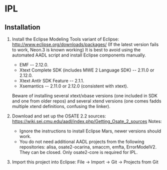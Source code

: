 # IPL

## Installation

1) Install the Eclipse Modeling Tools variant of Eclipse: http://www.eclipse.org/downloads/packages/
    (If the latest version fails to work, Neon.3 is known working)
    It is best to avoid using the automated AADL script and install Eclipse components manually. 
    * EMF -- 2.12.0.
    * Xtext Complete SDK (includes MWE 2 Language SDK) -- 2.11.0 or 2.12.0. 
    * Xtext Antlr SDK Feature -- 2.1.1. 
    * Xsemantics -- 2.11.0 or 2.12.0 (consistent with xtext).
    
    Beware of installing several xtext/xbase versions (one included in SDK and one from older repos) and several xtend versions (one comes fadds multiple xtend definitions, confusing the linker). 
    
2) Download and set up the OSATE 2.2 sources: https://wiki.sei.cmu.edu/aadl/index.php/Getting_Osate_2_sources
    Notes: 
    * Ignore the instructions to install Eclipse Mars, newer versions should work.
    * You do not need additional AADL projects from the following repositories: alisa, osate2-ocarina, smaccm, emfta, ErrorModelV2. They can be closed. Only osate2-core is required for IPL. 
    
3) Import this project into Eclipse: File → Import → Git → Projects from Git
